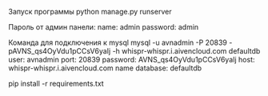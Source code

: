 Запуск программы
python manage.py runserver

Пароль от админ панели:
name: admin
password: admin

Команда для подключения к mysql 
mysql -u avnadmin -P 20839 -pAVNS_qs4OyVdu1pCCsV6yaIj -h whispr-whispr.i.aivencloud.com defaultdb
user: avnadmin
port: 20839
password: AVNS_qs4OyVdu1pCCsV6yaIj
host: whispr-whispr.i.aivencloud.com
name database: defaultdb


pip install -r requirements.txt